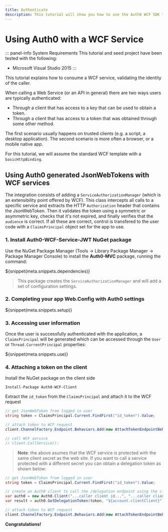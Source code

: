 ```yaml
---
title: Authenticate
description: This tutorial will show you how to use the Auth0 WCF SDK to add authentication and authorization to your API.
---
```


# Using Auth0 with a WCF Service

::: panel-info System Requirements
This tutorial and seed project have been tested with the following:
* Microsoft Visual Studio 2015
:::

This tutorial explains how to consume a WCF service, validating the identity of the caller.

When calling a Web Service (or an API in general) there are two ways users are typically authenticated:

* Through a client that has access to a key that can be used to obtain a token.
* Through a client that has access to a token that was obtained through some other method.

The first scenario usually happens on trusted clients (e.g. a script, a desktop application). The second scenario is more often a browser, or a mobile native app.

For this tutorial, we will assume the standard WCF template with a `basicHttpBinding`.

## Using Auth0 generated JsonWebTokens with WCF services

The integration consists of adding a `ServiceAuthorizationManager` (which is an extensibility point offered by WCF). This class intercepts all calls to a specific service and extracts the HTTP `Authorization` header that contains the JsonWebToken. Then it validates the token using a symmetric or asymmetric key, checks that it's not expired, and finally verifies that the `audience` is correct. If all these are correct, control is transfered to the user code with a `ClaimsPrincipal` object set for the app to use.

### 1. Install Auth0-WCF-Service-JWT NuGet package

Use the NuGet Package Manager (Tools -> Library Package Manager -> Package Manager Console) to install the **Auth0-MVC** package, running the command:

${snippet(meta.snippets.dependencies)}

> This package creates the `ServiceAuthorizationManager` and will add a set of configuration settings.

### 2. Completing your app Web.Config with Auth0 settings

${snippet(meta.snippets.setup)}

### 3. Accessing user information

Once the user is successfully authenticated with the application, a `ClaimsPrincipal` will be generated which can be accessed through the `User` or `Thread.CurrentPrincipal` properties:

${snippet(meta.snippets.use)}

### 4. Attaching a token on the client

Install the NuGet package on the client side

```
Install-Package Auth0-WCF-Client
```

Extract the `id_token` from the `ClaimsPrincipal` and attach it to the WCF request

```cs
// get JsonWebToken from logged in user
string token = ClaimsPrincipal.Current.FindFirst("id_token").Value;

// attach token to WCF request
client.ChannelFactory.Endpoint.Behaviors.Add(new AttachTokenEndpointBehavior(token));

// call WCF service
// client.CallService();
```

> **Note**: the above asumes that the WCF service is protected with the same client secret as the web site. If you want to call a service protected with a different secret you can obtain a delegation token as shown below:

```cs
// get JsonWebToken from logged in user
string token = ClaimsPrincipal.Current.FindFirst("id_token").Value;

// create an Auth0 client to call the /delegation endpoint using the client id and secret of the caller application
var auth0 = new Auth0.Client("...caller client id...", "...caller client secret...", "${account.namespace}");
var result = auth0.GetDelegationToken(token, "${account.clientClient}");

// attach token to WCF request
client.ChannelFactory.Endpoint.Behaviors.Add(new AttachTokenEndpointBehavior(result));
```

**Congratulations!**
